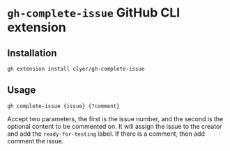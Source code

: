 # `gh-complete-issue` GitHub CLI extension

## Installation

```
gh extension install clyer/gh-complete-issue
```

## Usage 

```
gh complete-issue {issue} {?comment}
```

Accept two parameters, the first is the issue number, and the second is the optional content to be commented on. It will assign the issue to the creator and add the `ready-for-testing` label. If there is a comment, then add comment the issue.